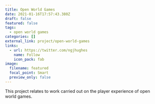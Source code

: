 ```yaml
---
title: Open World Games
date: 2021-01-16T17:57:43.380Z
draft: false
featured: false
tags:
  - open world games
categories: []
external_link: project/open-world-games
links:
  - url: https://twitter.com/ngjhughes
    name: Follow
    icon_pack: fab
image:
  filename: featured
  focal_point: Smart
  preview_only: false
---
```

This project relates to work carried out on the player experience of open world games.